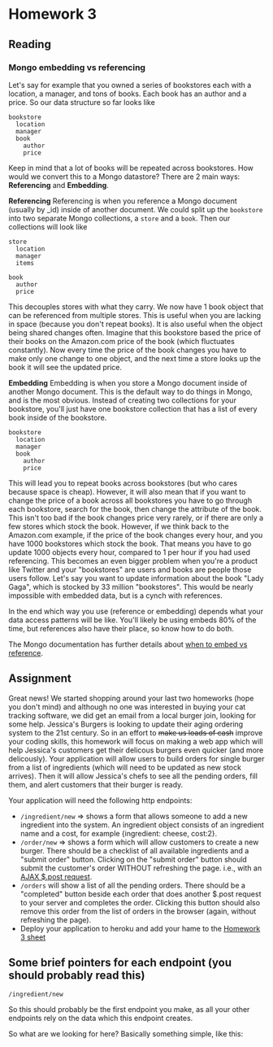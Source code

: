 Homework 3
===========

## Reading

### Mongo embedding vs referencing

Let's say for example that you owned a series of bookstores each with a location, a manager, and tons of books. Each book has an author and a price. So our data structure so far looks like

```
bookstore
  location
  manager
  book
    author
    price
```

Keep in mind that a lot of books will be repeated across bookstores. How would we convert this to a Mongo datastore? There are 2 main ways: **Referencing** and **Embedding**.

**Referencing**
Referencing is when you reference a Mongo document (usually by _id) inside of another document. We could split up the `bookstore` into two separate Mongo collections, a `store` and a `book`. Then our collections will look like

```
store
  location
  manager
  items
```

```
book
  author
  price
```

This decouples stores with what they carry. We now have 1 book object that can be referenced from multiple stores. This is useful when you are lacking in space (because you don't repeat books). It is also useful when the object being shared changes often. Imagine that this bookstore based the price of their books on the Amazon.com price of the book (which fluctuates constantly). Now every time the price of the book changes you have to make only one change to one object, and the next time a store looks up the book it will see the updated price.

**Embedding**
Embedding is when you store a Mongo document inside of another Mongo document. This is the default way to do things in Mongo, and is the most obvious. Instead of creating two collections for your bookstore, you'll just have one bookstore collection that has a list of every book inside of the bookstore.

```
bookstore
  location
  manager
  book
    author
    price
```

This will lead you to repeat books across bookstores (but who cares because space is cheap). However, it will also mean that if you want to change the price of a book across all bookstores you have to go through each bookstore, search for the book, then change the attribute of the book. This isn't too bad if the book changes price very rarely, or if there are only a few stores which stock the book. However, if we think back to the Amazon.com example, if the price of the book changes every hour, and you have 1000 bookstores which stock the book. That means you have to go update 1000 objects every hour, compared to 1 per hour if you had used referencing. This becomes an even bigger problem when you're a product like Twitter and your "bookstores" are users and books are people those users follow. Let's say you want to update information about the book "Lady Gaga", which is stocked by 33 million "bookstores". This would be nearly impossible with embedded data, but is a cynch with references.

In the end which way you use (reference or embedding) depends what your data access patterns will be like. You'll likely be using embeds 80% of the time, but references also have their place, so know how to do both. 

The Mongo documentation has further details about [when to embed vs reference](http://docs.mongodb.org/manual/core/data-modeling/).


## Assignment

Great news! We started shopping around your last two homeworks (hope you don't mind) and although no one was interested in buying your cat tracking software, we did get an email from a local burger join, looking for some help. Jessica's Burgers is looking to update their aging ordering system to the 21st century. So in an effort to ~~make us loads of cash~~ improve your coding skills, this homework will focus on making a web app which will help Jessica's customers get their delicous burgers even quicker (and more delicously). Your application will allow users to build orders for single burger from a list of ingredients (which will need to be updated as new stock arrives). Then it will allow Jessica's chefs to see all the pending orders, fill them, and alert customers that their burger is ready.

Your application will need the following http endpoints:
* `/ingredient/new` => shows a form that allows someone to add a new ingredient into the system. An ingredient object consists of an ingredient name and a cost, for example {ingredient: cheese, cost:2}. 
* `/order/new` => shows a form which will allow customers to create a new burger. There should be a checklist of all available ingredients and a "submit order" button. Clicking on the "submit order" button should submit the customer's order WITHOUT refreshing the page. i.e., with an [AJAX $.post request](http://api.jquery.com/jQuery.post/). 
* `/orders` will show a list of all the pending orders. There should be a "completed" button beside each order that does another $.post request to your server and completes the order. Clicking this button should also remove this order from the list of orders in the browser (again, without refreshing the page).
* Deploy your application to heroku and add your hame to the [Homework 3 sheet](https://docs.google.com/spreadsheet/ccc?key=0AjqGw-pw5UuudFhQSmJhZlRZWEhRTWcwYmxBVld6c1E#gid=3)

## Some brief pointers for each endpoint (you should probably read this)

`/ingredient/new`

So this should probably be the first endpoint you make, as all your other endpoints rely on the data which this endpoint creates.

So what are we looking for here? Basically something simple, like this:




